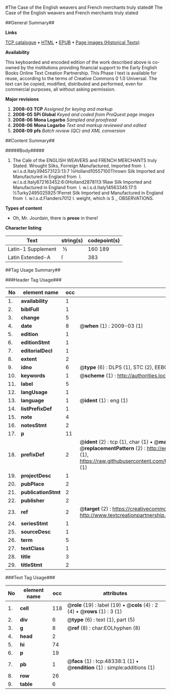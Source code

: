 #The Case of the English weavers and French merchants truly stated#
The Case of the English weavers and French merchants truly stated

##General Summary##

**Links**

[TCP catalogue](http://www.ota.ox.ac.uk/tcp/)  • 
[HTML](http://tei.it.ox.ac.uk/tcp/Texts-HTML/free/A31/A31153.html)  • 
[EPUB](http://tei.it.ox.ac.uk/tcp/Texts-EPUB/free/A31/A31153.epub) • 
[Page images (Historical Texts)](https://data.historicaltexts.jisc.ac.uk/view?pubId=eebo-11719860e&pageId=eebo-11719860e-48338-1)

**Availability**

This keyboarded and encoded edition of the
	       work described above is co-owned by the institutions
	       providing financial support to the Early English Books
	       Online Text Creation Partnership. This Phase I text is
	       available for reuse, according to the terms of Creative
	       Commons 0 1.0 Universal. The text can be copied,
	       modified, distributed and performed, even for
	       commercial purposes, all without asking permission.

**Major revisions**

1. __2008-03__ __TCP__ *Assigned for keying and markup*
1. __2008-05__ __SPi Global__ *Keyed and coded from ProQuest page images*
1. __2008-06__ __Mona Logarbo__ *Sampled and proofread*
1. __2008-06__ __Mona Logarbo__ *Text and markup reviewed and edited*
1. __2008-09__ __pfs__ *Batch review (QC) and XML conversion*

##Content Summary##

#####Body#####

1. The Caſe of the ENGLISH WEAVERS and FRENCH MERCHANTS truly Stated.
Wrought Silks, Forreign Manufactured, Imported from
 l. w.l.s.d.Italy394573123:13:7 ½Holland10557100Thrown Silk Imported and Manufactured in England from
 l. w.l.s.d.Italy872163452:6:0Holland2878113:1Raw Silk Imported and Manufactured in England from
 l. w.l.s.d.Italy14563345:17:5 ½Turky2495025925:1Ferret Silk Imported and Manufactured in England from
 l. w.l.s.d.Flanders7012 l. weight, which is S
    _ OBSERVATIONS.

**Types of content**

  * Oh, Mr. Jourdain, there is **prose** in there!

**Character listing**


|Text|string(s)|codepoint(s)|
|---|---|---|
|Latin-1 Supplement| ½|160 189|
|Latin Extended-A|ſ|383|

##Tag Usage Summary##

###Header Tag Usage###

|No|element name|occ|attributes|
|---|---|---|---|
|1.|__availability__|1||
|2.|__biblFull__|1||
|3.|__change__|5||
|4.|__date__|8| @__when__ (1) : 2009-03 (1)|
|5.|__edition__|1||
|6.|__editionStmt__|1||
|7.|__editorialDecl__|1||
|8.|__extent__|2||
|9.|__idno__|6| @__type__ (6) : DLPS (1), STC (2), EEBO-CITATION (1), OCLC (1), VID (1)|
|10.|__keywords__|1| @__scheme__ (1) : http://authorities.loc.gov/ (1)|
|11.|__label__|5||
|12.|__langUsage__|1||
|13.|__language__|1| @__ident__ (1) : eng (1)|
|14.|__listPrefixDef__|1||
|15.|__note__|4||
|16.|__notesStmt__|2||
|17.|__p__|11||
|18.|__prefixDef__|2| @__ident__ (2) : tcp (1), char (1)  •  @__matchPattern__ (2) : ([0-9\-]+):([0-9IVX]+) (1), (.+) (1)  •  @__replacementPattern__ (2) : http://eebo.chadwyck.com/downloadtiff?vid=$1&page=$2 (1), https://raw.githubusercontent.com/textcreationpartnership/Texts/master/tcpchars.xml#$1 (1)|
|19.|__projectDesc__|1||
|20.|__pubPlace__|2||
|21.|__publicationStmt__|2||
|22.|__publisher__|2||
|23.|__ref__|2| @__target__ (2) : https://creativecommons.org/publicdomain/zero/1.0/ (1), http://www.textcreationpartnership.org/docs/. (1)|
|24.|__seriesStmt__|1||
|25.|__sourceDesc__|1||
|26.|__term__|5||
|27.|__textClass__|1||
|28.|__title__|3||
|29.|__titleStmt__|2||


###Text Tag Usage###

|No|element name|occ|attributes|
|---|---|---|---|
|1.|__cell__|118| @__role__ (19) : label (19)  •  @__cols__ (4) : 2 (4)  •  @__rows__ (1) : 3 (1)|
|2.|__div__|6| @__type__ (6) : text (1), part (5)|
|3.|__g__|8| @__ref__ (8) : char:EOLhyphen (8)|
|4.|__head__|2||
|5.|__hi__|74||
|6.|__p__|19||
|7.|__pb__|1| @__facs__ (1) : tcp:48338:1 (1)  •  @__rendition__ (1) : simple:additions (1)|
|8.|__row__|26||
|9.|__table__|6||
